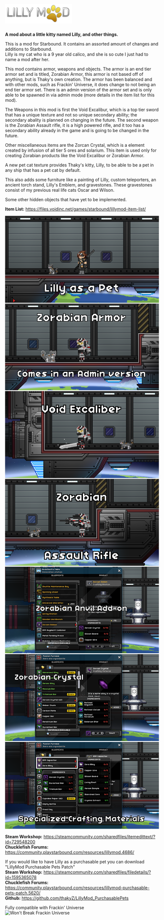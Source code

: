 # ![LillyMod](https://raw.githubusercontent.com/thakyZ/LillyMod/media/LillyModLogo-small.png)

**A mod about a little kitty named Lilly, and other things.**

This is a mod for Starbound. It contains an assorted amount of changes and additions to Starbound.   
Lilly is my cat who is a 9 year old calico, and she is so cute I just had to name a mod after her.

This mod contains armor, weapons and objects. The armor is an end tier armor set and is titled, Zorabian Armor, this armor is not based off of anything, but is Thaky's own creation. The armor has been balanced and with other mods, such as Frackin' Universe, it does change to not being an end tier armor set. There is an admin version of the armor set and is only able to be spawned in via admin mode (more details in the item list for this mod).

The Weapons in this mod is first the Void Excalibur, which is a top tier sword that has a unique texture and not so unique secondary ability; the secondary abality is planned on changing in the future. The second weapon is the Zorabian Assault rifle, it is a high powered rifle, and it too has a secondary ability already in the game and is going to be changed in the future.

Other miscellaneous items are the Zorcan Crystal, which is a element created by infusion of all tier 5 ores and solarium. This item is used only for creating Zorabian products like the Void Excalibur or Zorabian Armor.

A new pet cat texture provides Thaky's kitty, Lilly, to be able to be a pet in any ship that has a pet cat by default.

This also adds some furniture like a painting of Lilly, custom teleporters, an ancient torch stand, Lilly's Emblem, and gravestones. These gravestones consist of my previous real life cats Oscar and Wilson.

Some other hidden objects that have yet to be implemented.

**Item List:** https://files.voidinc.net/games/starbound/lillymod-item-list/

![Lilly as a pet](https://raw.githubusercontent.com/thakyZ/LillyMod/media/image0.png)   
![Zorabian Armor. Comes with an Admin version.](https://raw.githubusercontent.com/thakyZ/LillyMod/media/image1.png)   
![The Void Excalibur](https://raw.githubusercontent.com/thakyZ/LillyMod/media/image2.png)   
![Zorabian Assault Rifle](https://raw.githubusercontent.com/thakyZ/LillyMod/media/image3.png)   
![Zorcan Anvil Addon](https://raw.githubusercontent.com/thakyZ/LillyMod/media/image4.png)   
![Zorcan Crystal](https://raw.githubusercontent.com/thakyZ/LillyMod/media/image5.png)   
![Specialized Materials](https://raw.githubusercontent.com/thakyZ/LillyMod/media/image6.png)

**Steam Workshop:** https://steamcommunity.com/sharedfiles/itemedittext/?id=729548200   
**Chucklefish Forums:** https://community.playstarbound.com/resources/lillymod.4686/

If you would like to have Lilly as a purchasable pet you can download "LillyMod Purchasable Pets Patch"   
**Steam Workshop:** https://steamcommunity.com/sharedfiles/filedetails/?id=1595365078   
**Chucklefish Forums:** https://community.playstarbound.com/resources/lillymod-purchasable-pets-patch.5620/   
**Github:** https://github.com/thakyZ/LillyMod_PurchasablePets   

Fully compatible with Frackin' Universe   
![Won't Break Frackin Universe](https://i.imgur.com/1TfuM5F.png)
